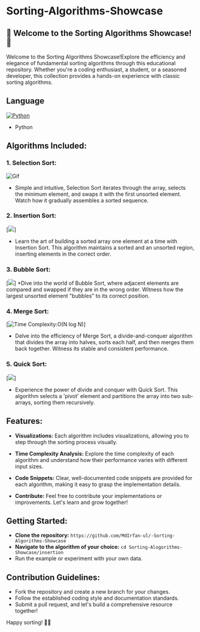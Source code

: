 # Sorting-Algorithms-Showcase
## 🚀 Welcome to the Sorting Algorithms Showcase! 🚀
Welcome to the Sorting Algorithms Showcase!Explore the efficiency and elegance of fundamental sorting algorithms through this educational repository. Whether you're a coding enthusiast, a student, or a seasoned developer, this collection provides a hands-on experience with classic sorting algorithms.
## Language
[![Python](https://skillicons.dev/icons?i=py)](https://skillicons.dev)
* Python
## Algorithms Included:
### 1. Selection Sort:
![Gif](https://github.com/MdIrfan-ul/Sorting-Algorithms-Showcase/Selection.gif)
* Simple and intuitive, Selection Sort iterates through the array, selects the minimum element, and swaps it with the first unsorted element. Watch how it gradually assembles a sorted sequence.
### 2. Insertion Sort:
[![](https://github.com/MdIrfan-ul/Sorting-Algorithms-Showcase/insertion/Insertion.gif)]
* Learn the art of building a sorted array one element at a time with Insertion Sort. This algorithm maintains a sorted and an unsorted region, inserting elements in the correct order.
### 3. Bubble Sort:
[![](https://github.com/MdIrfan-ul/Sorting-Algorithms-Showcase/bubble/Bubble.gif)]
*Dive into the world of Bubble Sort, where adjacent elements are compared and swapped if they are in the wrong order. Witness how the largest unsorted element "bubbles" to its correct position.
### 4. Merge Sort:
[![Time Complexity:O(N log N)](https://miro.medium.com/v2/resize:fit:600/format:webp/1*opwN0BhtH4zvPF697fPlow.gif)]

* Delve into the efficiency of Merge Sort, a divide-and-conquer algorithm that divides the array into halves, sorts each half, and then merges them back together. Witness its stable and consistent performance.
### 5. Quick Sort:
[![](https://github.com/MdIrfan-ul/Sorting-Algorithms-Showcase/quick/Quick.gif)]
* Experience the power of divide and conquer with Quick Sort. This algorithm selects a 'pivot' element and partitions the array into two sub-arrays, sorting them recursively.
## Features:
* **Visualizations:** Each algorithm includes visualizations, allowing you to step through the sorting process visually.

* **Time Complexity Analysis:** Explore the time complexity of each algorithm and understand how their performance varies with different input sizes.

* **Code Snippets:** Clear, well-documented code snippets are provided for each algorithm, making it easy to grasp the implementation details.

* **Contribute:** Feel free to contribute your implementations or improvements. Let's learn and grow together!
## Getting Started:
* **Clone the repository:** ```https://github.com/MdIrfan-ul/-Sorting-Algorithms-Showcase```
* **Navigate to the algorithm of your choice:** ```cd Sorting-Alogorithms-Showcase/insertion```
* Run the example or experiment with your own data.

## Contribution Guidelines:
* Fork the repository and create a new branch for your changes.
* Follow the established coding style and documentation standards.
* Submit a pull request, and let's build a comprehensive resource together!

Happy sorting! 🚀✨
